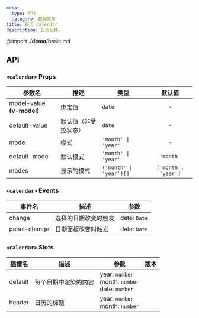 ```yaml
meta:
  type: 组件
  category: 数据展示
title: 日历 Calendar
description: 日历组件。
```

@import ./__demo__/basic.md

## API


### `<calendar>` Props

|参数名|描述|类型|默认值|
|---|---|---|:---:|
|model-value **(v-model)**|绑定值|`date`|`-`|
|default-value|默认值（非受控状态）|`date`|`-`|
|mode|模式|`'month' \| 'year'`|`-`|
|default-mode|默认模式|`'month' \| 'year'`|`'month'`|
|modes|显示的模式|`('month' \| 'year')[]`|`['month', 'year']`|
### `<calendar>` Events

|事件名|描述|参数|
|---|---|---|
|change|选择的日期改变时触发|date: `Date`|
|panel-change|日期面板改变时触发|date: `Date`|

### `<calendar>` Slots

|插槽名|描述|参数|版本|
|---|---|---|---|
|default|每个日期中渲染的内容|year: `number`<br>month: `number`<br>date: `number`||
|header|日历的标题|year: `number`<br>month: `number`||
